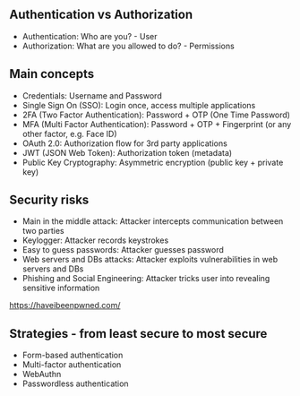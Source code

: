 ## Authentication vs Authorization

- Authentication: Who are you? - User
- Authorization: What are you allowed to do? - Permissions

## Main concepts

- Credentials: Username and Password
- Single Sign On (SSO): Login once, access multiple applications
- 2FA (Two Factor Authentication): Password + OTP (One Time Password)
- MFA (Multi Factor Authentication): Password + OTP + Fingerprint (or any other factor, e.g. Face ID)
- OAuth 2.0: Authorization flow for 3rd party applications
- JWT (JSON Web Token): Authorization token (metadata)
- Public Key Cryptography: Asymmetric encryption (public key + private key)

## Security risks

- Main in the middle attack: Attacker intercepts communication between two parties
- Keylogger: Attacker records keystrokes
- Easy to guess passwords: Attacker guesses password
- Web servers and DBs attacks: Attacker exploits vulnerabilities in web servers and DBs
- Phishing and Social Engineering: Attacker tricks user into revealing sensitive information

https://haveibeenpwned.com/

## Strategies - from least secure to most secure

- Form-based authentication
- Multi-factor authentication
- WebAuthn
- Passwordless authentication

